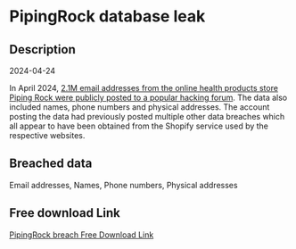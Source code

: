 # PipingRock database leak

## Description

2024-04-24

In April 2024, <a href="https://cybernews.com/news/piping-rock-data-breach/" target="_blank" rel="noopener">2.1M email addresses from the online health products store Piping Rock were publicly posted to a popular hacking forum</a>. The data also included names, phone numbers and physical addresses. The account posting the data had previously posted multiple other data breaches which all appear to have been obtained from the Shopify service used by the respective websites.

## Breached data

Email addresses, Names, Phone numbers, Physical addresses

## Free download Link

[PipingRock breach Free Download Link](https://link-to.net/1229997/647.3124424763663/dynamic/?r=aHR0cHM6Ly93d3cubWVkaWFmaXJlLmNvbS92aWV3LzNNTVA5MlZjQ0JQRUJFYy9waXBpbmdyb2NrLmNvbS9maWxl)